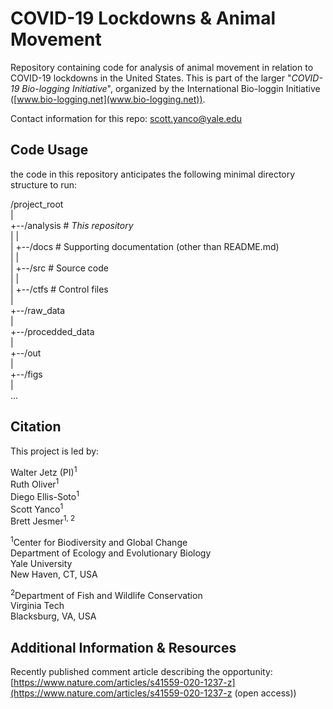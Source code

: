 # COVID-19 Lockdowns & Animal Movement

Repository containing code for analysis of animal movement in relation to COVID-19 lockdowns in the United States. This is part of the larger "*COVID-19 Bio-logging Initiative*", organized by the International Bio-loggin Initiative ([www.bio-logging.net](www.bio-logging.net)).

Contact information for this repo:  scott.yanco@yale.edu

## Code Usage

the code in this repository anticipates the following minimal directory structure to run:

/project_root  
  |  
  +--/analysis        # *This repository*  
  |   |  
  |   +--/docs   # Supporting documentation (other than README.md)  
  |   |  
  |   +--/src    # Source code  
  |   |  
  |   +--/ctfs   # Control files  
  |  
  +--/raw_data  
  |  
  +--/procedded_data  
  |  
  +--/out  
  |  
  +--/figs  
  |  
  ...  

## Citation
This project is led by:

Walter Jetz (PI)<sup>1</sup>  
Ruth Oliver<sup>1</sup>  
Diego Ellis-Soto<sup>1</sup>  
Scott Yanco<sup>1</sup>  
Brett Jesmer<sup>1, 2</sup>  

<sup>1</sup>Center for Biodiversity and Global Change  
Department of Ecology and Evolutionary Biology  
Yale University  
New Haven, CT, USA  

<sup>2</sup>Department of Fish and Wildlife Conservation  
Virginia Tech   
Blacksburg, VA, USA  

## Additional Information & Resources

Recently published comment article describing the opportunity: [https://www.nature.com/articles/s41559-020-1237-z](https://www.nature.com/articles/s41559-020-1237-z (open access))
